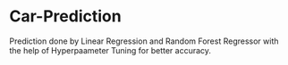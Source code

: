 # Car-Prediction
Prediction done by Linear Regression and Random Forest Regressor with the help of Hyperpaameter Tuning for better accuracy.
